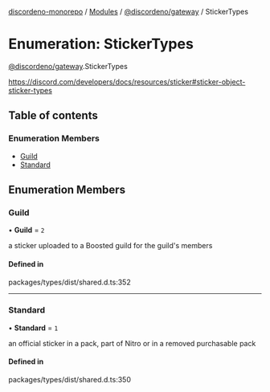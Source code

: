 [discordeno-monorepo](../README.md) / [Modules](../modules.md) / [@discordeno/gateway](../modules/discordeno_gateway.md) / StickerTypes

# Enumeration: StickerTypes

[@discordeno/gateway](../modules/discordeno_gateway.md).StickerTypes

https://discord.com/developers/docs/resources/sticker#sticker-object-sticker-types

## Table of contents

### Enumeration Members

- [Guild](discordeno_gateway.StickerTypes.md#guild)
- [Standard](discordeno_gateway.StickerTypes.md#standard)

## Enumeration Members

### Guild

• **Guild** = `2`

a sticker uploaded to a Boosted guild for the guild's members

#### Defined in

packages/types/dist/shared.d.ts:352

---

### Standard

• **Standard** = `1`

an official sticker in a pack, part of Nitro or in a removed purchasable pack

#### Defined in

packages/types/dist/shared.d.ts:350

